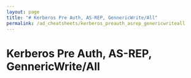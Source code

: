 ```yaml
---
layout: page
title: "# Kerberos Pre Auth, AS-REP, GennericWrite/All"
permalink: /ad_cheatsheets/kerberos_preauth_asrep_genericwriteall
---
```


# Kerberos Pre Auth, AS-REP, GennericWrite/All
